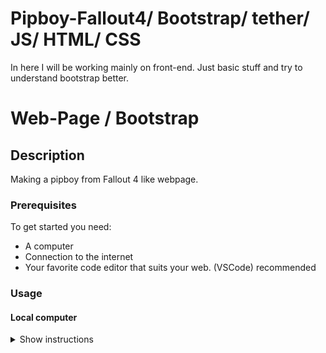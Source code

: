 # Pipboy-Fallout4/ Bootstrap/ tether/ JS/ HTML/ CSS
In here I will be working mainly on front-end. Just basic stuff and try to understand bootstrap better.
# Web-Page / Bootstrap 

## Description
Making a pipboy from Fallout 4 like webpage.  


### Prerequisites
To get started you need:
<ul>
  <li>A computer</li>
  <li>Connection to the internet</li>
  <li>Your favorite code editor that suits your web. (VSCode) recommended</li>
</ul>

### Usage

#### Local computer
<details><summary>Show instructions</summary>
1. Open project in code editor.
  <br/>
2. Clone or download Zip:
  
```sh 
  $ git clone git@github.com:kurosh97/Bootstrap.git
```
<br/>
3. Check bootstraps documentation:

```sh 
$ https://getbootstrap.com/docs/4.5/getting-started/introduction/
```
<br/>

